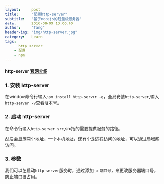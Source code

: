 ```yaml
---
layout:     post
title:      "配置http-server"
subtitle:   "基于nodejs的轻量级服务器"
date:       2016-08-09 13:00:00
author:     "Tang"
header-img: "img/http-server.jpg"
category:   Learn
tags:
    - http-server
    - 配置
    - npm
---
```


#### http-server [官网介绍](https://www.npmjs.com/package/http-server)

### 1. 安装 http-server

在window命令行输入`npm install http-server -g`，全局安装`http-server`,输入`http-server -v`查看版本号。

### 2. 启动 http-server

在命令行输入`http-server src`,src指的需要提供服务的路径。

然后会显示两个地址，一个本机地址，还有个是远程访问的地址，可以通过局域网访问。

### 3. 参数

我们可以在启动`http-server`服务时，通过添加`-p 端口号`，来更改服务器端口号，防止端口被占用。
